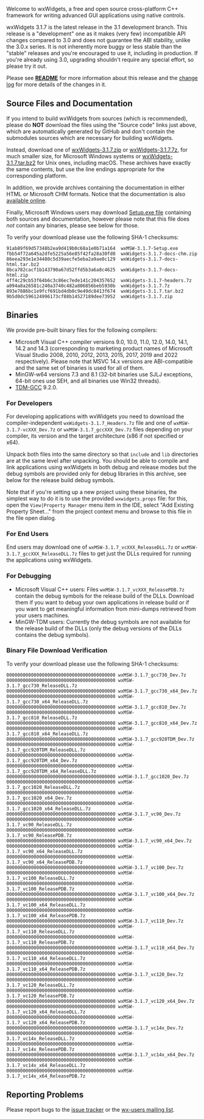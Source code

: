 Welcome to wxWidgets, a free and open source cross-platform C++ framework for writing advanced GUI applications using native controls.

wxWidgets 3.1.7 is the latest release in the 3.1 development branch. This release is a "development" one as it makes (very few) incompatible API changes compared to 3.0 and does not guarantee the ABI stability, unlike the 3.0.x series. It is not inherently more buggy or less stable than the "stable" releases and you're encouraged to use it, including in production. If you're already using 3.0, upgrading shouldn't require any special effort, so please try it out.

Please see [**README**](https://raw.githubusercontent.com/wxWidgets/wxWidgets/v3.1.7/docs/readme.txt) for more information about this release and the [change log](https://raw.githubusercontent.com/wxWidgets/wxWidgets/v3.1.7/docs/changes.txt) for more details of the changes in it.


## Source Files and Documentation

If you intend to build wxWidgets from sources (which is recommended), please do **NOT** download the files using the "Source code" links just above, which are automatically generated by GitHub and don't contain the submodules sources which are necessary for building wxWidgets.

Instead, download one of [wxWidgets-3.1.7.zip](https://github.com/wxWidgets/wxWidgets/releases/download/v3.1.7/wxWidgets-3.1.7.zip) or [wxWidgets-3.1.7.7z](https://github.com/wxWidgets/wxWidgets/releases/download/v3.1.7/wxWidgets-3.1.7.7z), for much smaller size, for Microsoft Windows systems or [wxWidgets-3.1.7.tar.bz2](https://github.com/wxWidgets/wxWidgets/releases/download/v3.1.7/wxWidgets-3.1.7.tar.bz2) for Unix ones, including macOS. These archives have exactly the same contents, but use the line endings appropriate for the corresponding platform.

In addition, we provide archives containing the documentation in either HTML or Microsoft CHM formats. Notice that the documentation is also [available online](https://docs.wxwidgets.org/3.1.7).

Finally, Microsoft Windows users may download [Setup.exe file](https://github.com/wxWidgets/wxWidgets/releases/download/v3.1.7/wxMSW-3.1.7-Setup.exe) containing both sources and documentation, however please note that this file does _not_ contain any binaries, please see below for those.

To verify your download please use the following SHA-1 checksums:

    91ab89f69d57348b2ea9d419b0c68a1e0b71a164  wxMSW-3.1.7-Setup.exe
    fbb54f72a645a2dfe5225a56e85f42fa28a30fd0  wxWidgets-3.1.7-docs-chm.zip
    86eea293e1e34480c5d39aecfe5eba2a9ae0c129  wxWidgets-3.1.7-docs-html.tar.bz2
    8bca782cacf1b143790a67d52ffd5b3a6a8c4625  wxWidgets-3.1.7-docs-html.zip
    4ff4c29cb53f64b6c3c86ec7ede141c204357652  wxWidgets-3.1.7-headers.7z
    a094a8a26581c240a3740c482a806856beb5930b  wxWidgets-3.1.7.7z
    893e7886bc1e9fcf691bd4db0c9e49dc8413f674  wxWidgets-3.1.7.tar.bz2
    9b5d0dc596124996173cf88b14527189dee73952  wxWidgets-3.1.7.zip

## Binaries

We provide pre-built binary files for the following compilers:

* Microsoft Visual C++ compiler versions 9.0, 10.0, 11.0, 12.0, 14.0, 14.1, 14.2 and 14.3 (corresponding to marketing product names of Microsoft Visual Studio 2008, 2010, 2012, 2013, 2015, 2017, 2019 and 2022 respectively). Please note that MSVC 14.x versions are ABI-compatible and the same set of binaries is used for all of them.
* MinGW-w64 versions 7.3 and 8.1 (32-bit binaries use SJLJ exceptions, 64-bit ones use SEH, and all binaries use Win32 threads).
* [TDM-GCC](https://jmeubank.github.io/tdm-gcc/) 9.2.0.

### For Developers

For developing applications with wxWidgets you need to download the compiler-independent `wxWidgets-3.1.7_Headers.7z` file and one of `wxMSW-3.1.7-vcXXX_Dev.7z` or `wxMSW-3.1.7_gccXXX_Dev.7z` files depending on your compiler, its version and the target architecture (x86 if not specified or x64).

Unpack both files into the same directory so that `include` and `lib` directories are at the same level after unpacking. You should be able to compile and link applications using wxWidgets in both debug and release modes but the debug symbols are provided only for debug libraries in this archive, see below for the release build debug symbols.

Note that if you're setting up a new project using these binaries, the simplest
way to do it is to use the provided `wxwidgets.props` file: for this, open the
`View|Property Manager` menu item in the IDE, select "Add Existing Property
Sheet..." from the project context menu and browse to this file in the file
open dialog.

### For End Users

End users may download one of `wxMSW-3.1.7_vcXXX_ReleaseDLL.7z` or `wxMSW-3.1.7_gccXXX_ReleaseDLL.7z` files to get just the DLLs required for running the applications using wxWidgets.

### For Debugging

* Microsoft Visual C++ users: Files `wxMSW-3.1.7_vcXXX_ReleasePDB.7z` contain the debug symbols for the release build of the DLLs. Download them if you want to debug your own applications in release build or if you want to get meaningful information from mini-dumps retrieved from your users machines.
* MinGW-TDM users: Currently the debug symbols are not available for the release build of the DLLs (only the debug versions of the DLLs contains the debug symbols).

### Binary File Download Verification

To verify your download please use the following SHA-1 checksums:

    0000000000000000000000000000000000000000 wxMSW-3.1.7_gcc730_Dev.7z
    0000000000000000000000000000000000000000 wxMSW-3.1.7_gcc730_ReleaseDLL.7z
    0000000000000000000000000000000000000000 wxMSW-3.1.7_gcc730_x64_Dev.7z
    0000000000000000000000000000000000000000 wxMSW-3.1.7_gcc730_x64_ReleaseDLL.7z
    0000000000000000000000000000000000000000 wxMSW-3.1.7_gcc810_Dev.7z
    0000000000000000000000000000000000000000 wxMSW-3.1.7_gcc810_ReleaseDLL.7z
    0000000000000000000000000000000000000000 wxMSW-3.1.7_gcc810_x64_Dev.7z
    0000000000000000000000000000000000000000 wxMSW-3.1.7_gcc810_x64_ReleaseDLL.7z
    0000000000000000000000000000000000000000 wxMSW-3.1.7_gcc920TDM_Dev.7z
    0000000000000000000000000000000000000000 wxMSW-3.1.7_gcc920TDM_ReleaseDLL.7z
    0000000000000000000000000000000000000000 wxMSW-3.1.7_gcc920TDM_x64_Dev.7z
    0000000000000000000000000000000000000000 wxMSW-3.1.7_gcc920TDM_x64_ReleaseDLL.7z
    0000000000000000000000000000000000000000 wxMSW-3.1.7_gcc1020_Dev.7z
    0000000000000000000000000000000000000000 wxMSW-3.1.7_gcc1020_ReleaseDLL.7z
    0000000000000000000000000000000000000000 wxMSW-3.1.7_gcc1020_x64_Dev.7z
    0000000000000000000000000000000000000000 wxMSW-3.1.7_gcc1020_x64_ReleaseDLL.7z
    0000000000000000000000000000000000000000 wxMSW-3.1.7_vc90_Dev.7z
    0000000000000000000000000000000000000000 wxMSW-3.1.7_vc90_ReleaseDLL.7z
    0000000000000000000000000000000000000000 wxMSW-3.1.7_vc90_ReleasePDB.7z
    0000000000000000000000000000000000000000 wxMSW-3.1.7_vc90_x64_Dev.7z
    0000000000000000000000000000000000000000 wxMSW-3.1.7_vc90_x64_ReleaseDLL.7z
    0000000000000000000000000000000000000000 wxMSW-3.1.7_vc90_x64_ReleasePDB.7z
    0000000000000000000000000000000000000000 wxMSW-3.1.7_vc100_Dev.7z
    0000000000000000000000000000000000000000 wxMSW-3.1.7_vc100_ReleaseDLL.7z
    0000000000000000000000000000000000000000 wxMSW-3.1.7_vc100_ReleasePDB.7z
    0000000000000000000000000000000000000000 wxMSW-3.1.7_vc100_x64_Dev.7z
    0000000000000000000000000000000000000000 wxMSW-3.1.7_vc100_x64_ReleaseDLL.7z
    0000000000000000000000000000000000000000 wxMSW-3.1.7_vc100_x64_ReleasePDB.7z
    0000000000000000000000000000000000000000 wxMSW-3.1.7_vc110_Dev.7z
    0000000000000000000000000000000000000000 wxMSW-3.1.7_vc110_ReleaseDLL.7z
    0000000000000000000000000000000000000000 wxMSW-3.1.7_vc110_ReleasePDB.7z
    0000000000000000000000000000000000000000 wxMSW-3.1.7_vc110_x64_Dev.7z
    0000000000000000000000000000000000000000 wxMSW-3.1.7_vc110_x64_ReleaseDLL.7z
    0000000000000000000000000000000000000000 wxMSW-3.1.7_vc110_x64_ReleasePDB.7z
    0000000000000000000000000000000000000000 wxMSW-3.1.7_vc120_Dev.7z
    0000000000000000000000000000000000000000 wxMSW-3.1.7_vc120_ReleaseDLL.7z
    0000000000000000000000000000000000000000 wxMSW-3.1.7_vc120_ReleasePDB.7z
    0000000000000000000000000000000000000000 wxMSW-3.1.7_vc120_x64_Dev.7z
    0000000000000000000000000000000000000000 wxMSW-3.1.7_vc120_x64_ReleaseDLL.7z
    0000000000000000000000000000000000000000 wxMSW-3.1.7_vc120_x64_ReleasePDB.7z
    0000000000000000000000000000000000000000 wxMSW-3.1.7_vc14x_Dev.7z
    0000000000000000000000000000000000000000 wxMSW-3.1.7_vc14x_ReleaseDLL.7z
    0000000000000000000000000000000000000000 wxMSW-3.1.7_vc14x_ReleasePDB.7z
    0000000000000000000000000000000000000000 wxMSW-3.1.7_vc14x_x64_Dev.7z
    0000000000000000000000000000000000000000 wxMSW-3.1.7_vc14x_x64_ReleaseDLL.7z
    0000000000000000000000000000000000000000 wxMSW-3.1.7_vc14x_x64_ReleasePDB.7z


## Reporting Problems

Please report bugs to the [issue tracker](https://github.com/wxWidgets/wxWidgets/issues/new) or the [wx-users mailing list](http://groups.google.com/group/wx-users).

